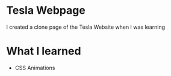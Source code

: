 # Tesla Webpage 

I created a clone page of the Tesla Website when I was learning

# What I learned

* CSS Animations
